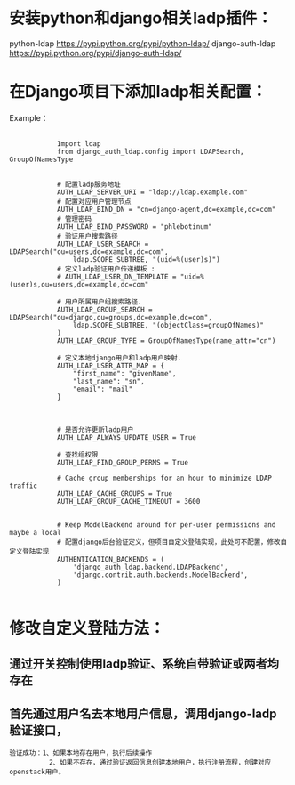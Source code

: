 #	安装python和django相关ladp插件：
python-ldap    https://pypi.python.org/pypi/python-ldap/
      django-auth-ldap   https://pypi.python.org/pypi/django-auth-ldap/
#	在Django项目下添加ladp相关配置：
Example：
<pre>
	<code>
			Import ldap
			from django_auth_ldap.config import LDAPSearch, GroupOfNamesType


			# 配置ladp服务地址
			AUTH_LDAP_SERVER_URI = "ldap://ldap.example.com"
			# 配置对应用户管理节点
			AUTH_LDAP_BIND_DN = "cn=django-agent,dc=example,dc=com"
			# 管理密码
			AUTH_LDAP_BIND_PASSWORD = "phlebotinum"
			# 验证用户搜索路径
			AUTH_LDAP_USER_SEARCH = LDAPSearch("ou=users,dc=example,dc=com",
			    ldap.SCOPE_SUBTREE, "(uid=%(user)s)")
			# 定义ladp验证用户传递模板 :
			# AUTH_LDAP_USER_DN_TEMPLATE = "uid=%(user)s,ou=users,dc=example,dc=com"

			# 用户所属用户组搜索路径.
			AUTH_LDAP_GROUP_SEARCH = LDAPSearch("ou=django,ou=groups,dc=example,dc=com",
			    ldap.SCOPE_SUBTREE, "(objectClass=groupOfNames)"
			)
			AUTH_LDAP_GROUP_TYPE = GroupOfNamesType(name_attr="cn")

			# 定义本地django用户和ladp用户映射.
			AUTH_LDAP_USER_ATTR_MAP = {
			    "first_name": "givenName",
			    "last_name": "sn",
			    "email": "mail"
			}



			# 是否允许更新ladp用户
			AUTH_LDAP_ALWAYS_UPDATE_USER = True

			# 查找组权限
			AUTH_LDAP_FIND_GROUP_PERMS = True

			# Cache group memberships for an hour to minimize LDAP traffic
			AUTH_LDAP_CACHE_GROUPS = True
			AUTH_LDAP_GROUP_CACHE_TIMEOUT = 3600


			# Keep ModelBackend around for per-user permissions and maybe a local
			# 配置django后台验证定义，但项目自定义登陆实现，此处可不配置，修改自定义登陆实现
			AUTHENTICATION_BACKENDS = (
			    'django_auth_ldap.backend.LDAPBackend',
			    'django.contrib.auth.backends.ModelBackend',
			)
	</code>
</pre>
#	修改自定义登陆方法：
##	通过开关控制使用ladp验证、系统自带验证或两者均存在
##	首先通过用户名去本地用户信息，调用django-ladp 验证接口，
	验证成功：1、如果本地存在用户，执行后续操作
		      2、如果不存在，通过验证返回信息创建本地用户，执行注册流程，创建对应openstack用户。

